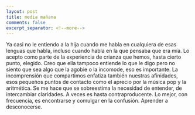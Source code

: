 ```yaml
--- 
layout: post 
title: media mañana 
comments: false 
excerpt_separator: <!--more--> 
--- 
```


Ya casi no le entiendo a la hija cuando me habla en cualquiera de esas lenguas que habla, incluso cuando habla en la que pensaba que era mía. Lo acepto como parte de la experiencia de crianza que hemos, hasta cierto punto, elegido. Creo que ella tampoco entiende lo que le digo pero no siento que sea algo que la agobie o la incomode, eso es importante. La incomprensión que compartimos enfatiza también nuestras afinidades, esos pequeños puntos de contacto como el aprecio por la música pop y la aritmética. Se me hace que se sobreestima la necesidad de entender, de intercambiar claridades. A veces es hasta contraproducente. Lo mejor, con frecuencia, es encontrarse y comulgar en la confusión. Aprender a desconocerse. 
